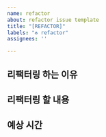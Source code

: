 ```yaml
---
name: refactor
about: refactor issue template
title: "[REFACTOR]"
labels: "♻️ refactor"
assignees: ''

---
```


##  리팩터링 하는 이유

## 리팩터링 할 내용

## 예상 시간
